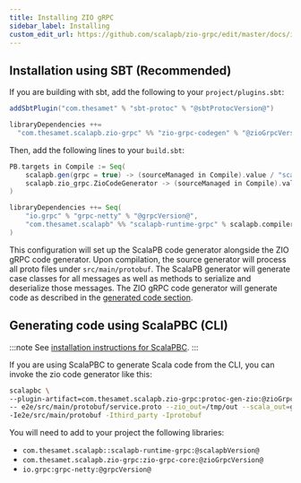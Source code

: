 ```yaml
---
title: Installing ZIO gRPC
sidebar_label: Installing
custom_edit_url: https://github.com/scalapb/zio-grpc/edit/master/docs/installation.md
---
```


## Installation using SBT (Recommended)

If you are building with sbt, add the following to your `project/plugins.sbt`:

```scala
addSbtPlugin("com.thesamet" % "sbt-protoc" % "@sbtProtocVersion@")

libraryDependencies ++=
  "com.thesamet.scalapb.zio-grpc" %% "zio-grpc-codegen" % "@zioGrpcVersion@"
```

Then, add the following lines to your `build.sbt`:

```scala
PB.targets in Compile := Seq(
    scalapb.gen(grpc = true) -> (sourceManaged in Compile).value / "scalapb",
    scalapb.zio_grpc.ZioCodeGenerator -> (sourceManaged in Compile).value / "scalapb"
)

libraryDependencies ++= Seq(
    "io.grpc" % "grpc-netty" % "@grpcVersion@",
    "com.thesamet.scalapb" %% "scalapb-runtime-grpc" % scalapb.compiler.Version.scalapbVersion
)
```

This configuration will set up the ScalaPB code generator alongside the ZIO gRPC code generator.
Upon compilation, the source generator will process all proto files under `src/main/protobuf`.
The ScalaPB generator will generate case classes for all messages as well as methods to serialize and deserialize those messages. The ZIO gRPC code generator will generate code as described in the [generated code section](generated-code.md).

## Generating code using ScalaPBC (CLI)

:::note See [installation instructions for ScalaPBC](http://scalapb.github.io/scalapbc.html).
:::

If you are using ScalaPBC to generate Scala code from the CLI, you can invoke the zio code generator like this:

```bash
scalapbc \
--plugin-artifact=com.thesamet.scalapb.zio-grpc:protoc-gen-zio:@zioGrpcVersion@:default,classifier=unix,ext=sh,type=jar\
-- e2e/src/main/protobuf/service.proto --zio_out=/tmp/out --scala_out=grpc:/tmp/out \
-Ie2e/src/main/protobuf -Ithird_party -Iprotobuf
```

You will need to add to your project the following libraries:
* `com.thesamet.scalapb::scalapb-runtime-grpc:@scalapbVersion@`
* `com.thesamet.scalapb.zio-grpc:zio-grpc-core:@zioGrpcVersion@`
* `io.grpc:grpc-netty:@grpcVersion@`
